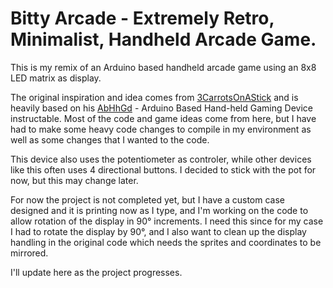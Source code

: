 Bitty Arcade - Extremely Retro, Minimalist, Handheld Arcade Game.
=================================================================

This is my remix of an Arduino based handheld arcade game using an 8x8 LED
matrix as display.

The original inspiration and idea comes from [3CarrotsOnAStick] and is heavily
based on his [AbHhGd] - Arduino Based Hand-held Gaming Device instructable. Most
of the code and game ideas come from here, but I have had to make some heavy
code changes to compile in my environment as well as some changes that I wanted
to the code.

This device also uses the potentiometer as controler, while other devices like
this often uses 4 directional buttons. I decided to stick with the pot for now,
but this may change later.

For now the project is not completed yet, but I have a custom case designed and
it is printing now as I type, and I'm working on the code to allow rotation of
the display in 90° increments. I need this since for my case I had to rotate the
display by 90°, and I also want to clean up the display handling in the original
code which needs the sprites and coordinates to be mirrored.

I'll update here as the project progresses.



[3CarrotsOnAStick]: http://www.instructables.com/member/3CarrotsOnAStick/
[AbHhGd]: http://www.instructables.com/id/AbHhGD-the-Arduino-Based-Hand-held-Gaming-Device/
